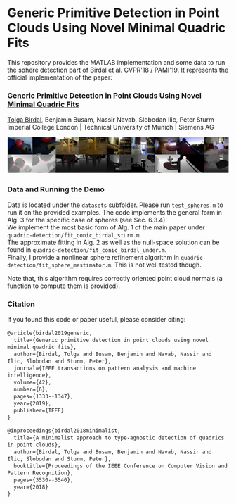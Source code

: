 # Generic Primitive Detection in Point Clouds Using Novel Minimal Quadric Fits
This repository provides the MATLAB implementation and some data to run the sphere detection part of Birdal et al. CVPR'18 / PAMI'19.  It represents the official implementation of the paper:

### [Generic Primitive Detection in Point Clouds Using Novel Minimal Quadric Fits](https://arxiv.org/abs/1901.01255)
[Tolga Birdal](http://tolgabirdal.github.io/), Benjamin Busam, Nassir Navab, Slobodan Ilic, Peter Sturm\
Imperial College London | Technical University of Munich | Siemens AG

![SphereDetection](assets/SphereDetection.JPG?raw=true)

### Data and Running the Demo

Data is located under the `datasets` subfolder. Please run `test_spheres.m` to run it on the provided examples. The code implements the general form in Alg. 3 for the specific case of spheres (see Sec. 6.3.4).\
We implement the most basic form of Alg. 1 of the main paper under `quadric-detection/fit_conic_birdal_sturm.m`.\
The approximate fitting in Alg. 2 as well as the null-space solution can be found in `quadric-detection/fit_conic_birdal_under.m`.\
Finally, I provide a nonlinear sphere refinement algorithm in `quadric-detection/fit_sphere_mestimator.m`. This is not well tested though.

Note that, this algorithm requires correctly oriented point cloud normals (a function to compute them is provided).

### Citation

If you found this code or paper useful, please consider citing:

```shell
@article{birdal2019generic,
  title={Generic primitive detection in point clouds using novel minimal quadric fits},
  author={Birdal, Tolga and Busam, Benjamin and Navab, Nassir and Ilic, Slobodan and Sturm, Peter},
  journal={IEEE transactions on pattern analysis and machine intelligence},
  volume={42},
  number={6},
  pages={1333--1347},
  year={2019},
  publisher={IEEE}
}
```

```shell
@inproceedings{birdal2018minimalist,
  title={A minimalist approach to type-agnostic detection of quadrics in point clouds},
  author={Birdal, Tolga and Busam, Benjamin and Navab, Nassir and Ilic, Slobodan and Sturm, Peter},
  booktitle={Proceedings of the IEEE Conference on Computer Vision and Pattern Recognition},
  pages={3530--3540},
  year={2018}
}
```

